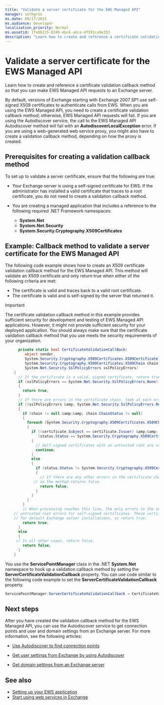 ```yaml
---
title: "Validate a server certificate for the EWS Managed API"
manager: sethgros
ms.date: 09/17/2015
ms.audience: Developer
localization_priority: Normal
ms.assetid: 1fe0b215-8340-4bc8-a6ce-4f591ca9e353
description: "Learn how to create and reference a certificate validation callback method so that you can make EWS Managed API requests to an Exchange server."
---
```


# Validate a server certificate for the EWS Managed API

Learn how to create and reference a certificate validation callback method so that you can make EWS Managed API requests to an Exchange server.
  
By default, versions of Exchange starting with Exchange 2007 SP1 use self-signed X509 certificates to authenticate calls from EWS. When you are using the EWS Managed API, you need to create a certificate validation callback method; otherwise, EWS Managed API requests will fail. If you are using the Autodiscover service, the call to the EWS Managed API Autodiscover method will fail with an **AutodiscoverLocalException** error. If you are using a web-generated web service proxy, you might also have to create a validation callback method, depending on how the proxy is created. 
  
## Prerequisites for creating a validation callback method
<a name="bk_prereq"> </a>

To set up to validate a server certificate, ensure that the following are true: 
  
- Your Exchange server is using a self-signed certificate for EWS. If the administrator has installed a valid certificate that traces to a root certificate, you do not need to create a validation callback method. 
    
- You are creating a managed application that includes a reference to the following required .NET Framework namespaces: 
    
  - **System.Net**
  - **System.Net.Security**  
  - **System.Security.Cryptography.X509Certificates**
    
## Example: Callback method to validate a server certificate for the EWS Managed API
<a name="bk_example"> </a>

The following code example shows how to create an X509 certificate validation callback method for the EWS Managed API. This method will validate an X509 certificate and only return true when either of the following criteria are met: 
  
- The certificate is valid and traces back to a valid root certificate.    
- The certificate is valid and is self-signed by the server that returned it. 
    
> [!IMPORTANT]
> The certificate validation callback method in this example provides sufficient security for development and testing of EWS Managed API applications. However, it might not provide sufficient security for your deployed application. You should always make sure that the certificate validation callback method that you use meets the security requirements of your organization. 
  
```cs
      private static bool CertificateValidationCallBack(
         object sender,
         System.Security.Cryptography.X509Certificates.X509Certificate certificate,
         System.Security.Cryptography.X509Certificates.X509Chain chain,
         System.Net.Security.SslPolicyErrors sslPolicyErrors)
    {
      // If the certificate is a valid, signed certificate, return true.
      if (sslPolicyErrors == System.Net.Security.SslPolicyErrors.None)
      {
        return true;
      }
      // If there are errors in the certificate chain, look at each error to determine the cause.
      if ((sslPolicyErrors &amp; System.Net.Security.SslPolicyErrors.RemoteCertificateChainErrors) != 0)
      {
        if (chain != null &amp;&amp; chain.ChainStatus != null)
        {
          foreach (System.Security.Cryptography.X509Certificates.X509ChainStatus status in chain.ChainStatus)
          {
            if ((certificate.Subject == certificate.Issuer) &amp;&amp;
               (status.Status == System.Security.Cryptography.X509Certificates.X509ChainStatusFlags.UntrustedRoot))
            {
              // Self-signed certificates with an untrusted root are valid. 
              continue;
            }
            else
            {
              if (status.Status != System.Security.Cryptography.X509Certificates.X509ChainStatusFlags.NoError)
              {
                // If there are any other errors in the certificate chain, the certificate is invalid,
             // so the method returns false.
                return false;
              }
            }
          }
        }
        // When processing reaches this line, the only errors in the certificate chain are 
    // untrusted root errors for self-signed certificates. These certificates are valid
    // for default Exchange server installations, so return true.
        return true;
      }
      else
      {
     // In all other cases, return false.
        return false;
      }
    }

```

You use the **ServicePointManager** class in the .NET **System.Net** namespace to hook up a validation callback method by setting the **ServerCertificateValidationCallback** property. You can use code similar to the following code example to set the **ServerCertificateValidationCallback** property. 
  
```cs
ServicePointManager.ServerCertificateValidationCallback = CertificateValidationCallBack;

```

## Next steps
<a name="bk_example"> </a>

After you have created the validation callback method for the EWS Managed API, you can use the Autodiscover service to get connection points and user and domain settings from an Exchange server. For more information, see the following articles:
  
- [Use Autodiscover to find connection points](how-to-use-autodiscover-to-find-connection-points.md)
    
- [Get user settings from Exchange by using Autodiscover](how-to-get-user-settings-from-exchange-by-using-autodiscover.md)
    
- [Get domain settings from an Exchange server](how-to-get-domain-settings-from-an-exchange-server.md)
    
## See also

- [Setting up your EWS application](setting-up-your-ews-application.md)  
- [Start using web services in Exchange](start-using-web-services-in-exchange.md)
    

